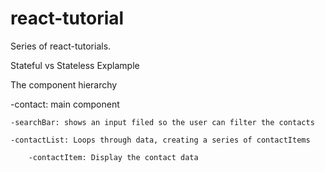 # react-tutorial
Series of react-tutorials.

Stateful vs Stateless Explample

The component hierarchy

-contact: main component

	-searchBar: shows an input filed so the user can filter the contacts

	-contactList: Loops through data, creating a series of contactItems

		-contactItem: Display the contact data